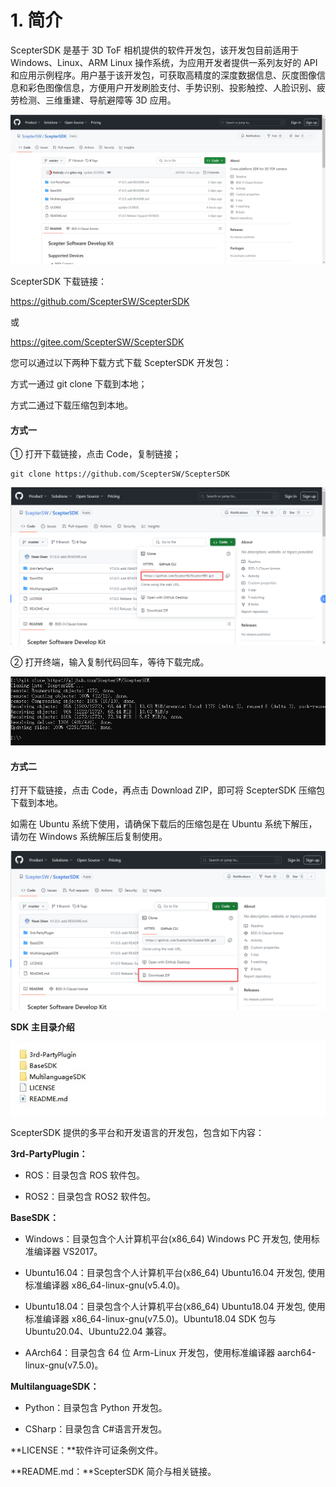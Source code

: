 # 1. 简介

ScepterSDK 是基于 3D ToF 相机提供的软件开发包，该开发包目前适用于 Windows、Linux、ARM Linux 操作系统，为应用开发者提供一系列友好的 API 和应用示例程序。用户基于该开发包，可获取高精度的深度数据信息、灰度图像信息和彩色图像信息，方便用户开发刷脸支付、手势识别、投影触控、人脸识别、疲劳检测、三维重建、导航避障等 3D 应用。

![ScepterSDK](pic/ScepterSDK.png)

ScepterSDK 下载链接：

<https://github.com/ScepterSW/ScepterSDK>

或

<https://gitee.com/ScepterSW/ScepterSDK>

您可以通过以下两种下载方式下载 ScepterSDK 开发包：

方式一通过 git clone 下载到本地；

方式二通过下载压缩包到本地。

<!-- tabs:start -->

#### **方式一**

① 打开下载链接，点击 Code，复制链接；

```
git clone https://github.com/ScepterSW/ScepterSDK
```

![git clone SDK http](<pic/git clone SDK http.png>)

② 打开终端，输入复制代码回车，等待下载完成。

![git clone ScepterSDK](<pic/git clone ScepterSDK.png>)

#### **方式二**

打开下载链接，点击 Code，再点击 Download ZIP，即可将 ScepterSDK 压缩包下载到本地。

如需在 Ubuntu 系统下使用，请确保下载后的压缩包是在 Ubuntu 系统下解压，请勿在 Windows 系统解压后复制使用。

![GitHub ScepterSDK](<pic/GitHub ScepterSDK.png>)

<!-- tabs:end -->

**SDK 主目录介绍**

![ScepterSDK Content](<pic/ScepterSDK Content.png>)

ScepterSDK 提供的多平台和开发语言的开发包，包含如下内容：

**3rd-PartyPlugin：**

- ROS：目录包含 ROS 软件包。

- ROS2：目录包含 ROS2 软件包。

**BaseSDK：**

- Windows：目录包含个人计算机平台(x86_64) Windows PC 开发包, 使用标准编译器 VS2017。

- Ubuntu16.04：目录包含个人计算机平台(x86_64) Ubuntu16.04 开发包, 使用标准编译器 x86_64-linux-gnu(v5.4.0)。

- Ubuntu18.04：目录包含个人计算机平台(x86_64) Ubuntu18.04 开发包, 使用标准编译器 x86_64-linux-gnu(v7.5.0)。Ubuntu18.04 SDK 包与 Ubuntu20.04、Ubuntu22.04 兼容。

- AArch64：目录包含 64 位 Arm-Linux 开发包，使用标准编译器 aarch64-linux-gnu(v7.5.0)。

**MultilanguageSDK：**

- Python：目录包含 Python 开发包。

- CSharp：目录包含 C#语言开发包。

**LICENSE：**软件许可证条例文件。

**README.md：**ScepterSDK 简介与相关链接。
